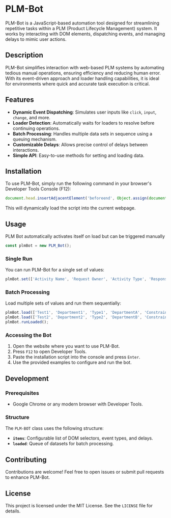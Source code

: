 # PLM-Bot

PLM-Bot is a JavaScript-based automation tool designed for streamlining repetitive tasks within a PLM (Product Lifecycle Management) system. It works by interacting with DOM elements, dispatching events, and managing delays to mimic user actions.

## Description
PLM-Bot simplifies interaction with web-based PLM systems by automating tedious manual operations, ensuring efficiency and reducing human error. With its event-driven approach and loader handling capabilities, it is ideal for environments where quick and accurate task execution is critical.

## Features

- **Dynamic Event Dispatching**: Simulates user inputs like `click`, `input`, `change`, and more.
- **Loader Detection**: Automatically waits for loaders to resolve before continuing operations.
- **Batch Processing**: Handles multiple data sets in sequence using a queuing mechanism.
- **Customizable Delays**: Allows precise control of delays between interactions.
- **Simple API**: Easy-to-use methods for setting and loading data.

## Installation

To use PLM-Bot, simply run the following command in your browser's Developer Tools Console (F12):

```javascript
document.head.insertAdjacentElement('beforeend', Object.assign(document.createElement('script'), { src: 'https://cdn.jsdelivr.net/gh/erman999/PLM-Bot/PLM_Bot.js', type: 'text/javascript' }));
```

This will dynamically load the script into the current webpage.

## Usage

PLM Bot automatically activates itself on load but can be triggered manually

```javascript
const plmBot = new PLM_Bot();
```

### Single Run
You can run PLM-Bot for a single set of values:

```javascript
plmBot.set(['Activity Name', 'Request Owner', 'Activity Type', 'Responsible Department', 'Constraint Type', '2024-12-18', '5', 'kisi']).run();
```

### Batch Processing
Load multiple sets of values and run them sequentially:

```javascript
plmBot.load(['Test1', 'Department1', 'Type1', 'DepartmentA', 'ConstraintA', '2024-12-18', '5', 'kisi']);
plmBot.load(['Test2', 'Department2', 'Type2', 'DepartmentB', 'ConstraintB', '2024-12-19', '3', 'kisi']);
plmBot.runLoaded();
```

### Accessing the Bot
1. Open the website where you want to use PLM-Bot.
2. Press `F12` to open Developer Tools.
3. Paste the installation script into the console and press `Enter`.
4. Use the provided examples to configure and run the bot.

## Development

### Prerequisites

- Google Chrome or any modern browser with Developer Tools.

### Structure

The `PLM-BOT` class uses the following structure:
- **`items`**: Configurable list of DOM selectors, event types, and delays.
- **`loaded`**: Queue of datasets for batch processing.

## Contributing

Contributions are welcome! Feel free to open issues or submit pull requests to enhance PLM-Bot.

## License

This project is licensed under the MIT License. See the `LICENSE` file for details.


